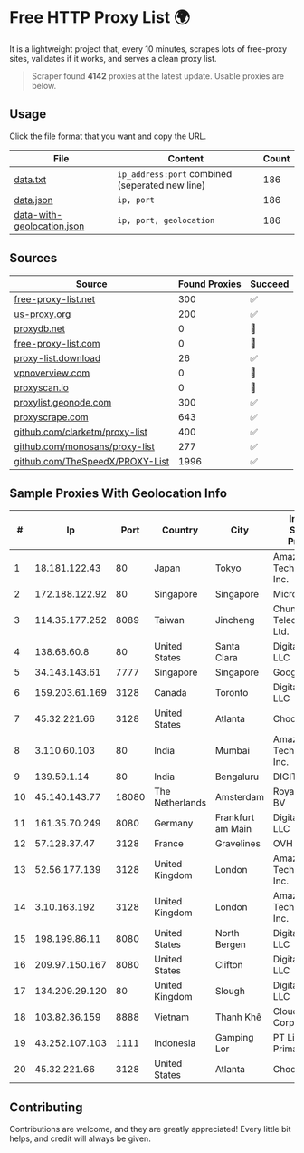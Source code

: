 
# Free HTTP Proxy List 🌍

It is a lightweight project that, every 10 minutes, scrapes lots of free-proxy sites, validates if it works, and serves a clean proxy list.


> Scraper found **4142** proxies at the latest update. Usable proxies are below.

## Usage

Click the file format that you want and copy the URL.


|File|Content|Count|
|----|-------|-----|
|[data.txt](https://raw.githubusercontent.com/themiralay/Proxy-List-World/master/data.txt)|`ip_address:port` combined (seperated new line)|186|
|[data.json](https://raw.githubusercontent.com/themiralay/Proxy-List-World/master/data.json)|`ip, port`|186|
|[data-with-geolocation.json](https://raw.githubusercontent.com/themiralay/Proxy-List-World/master/data-with-geolocation.json)|`ip, port, geolocation`|186|

## Sources

|Source|Found Proxies|Succeed|
|------|-------------|-------|
|[free-proxy-list.net](https://free-proxy-list.net)|300|✅|
|[us-proxy.org](https://www.us-proxy.org)|200|✅|
|[proxydb.net](http://proxydb.net)|0|🚫|
|[free-proxy-list.com](https://free-proxy-list.com/?page=&port=&type%5B%5D=http&type%5B%5D=https&up_time=0&search=Search)|0|🚫|
|[proxy-list.download](https://www.proxy-list.download/HTTP)|26|✅|
|[vpnoverview.com](https://vpnoverview.com/privacy/anonymous-browsing/free-proxy-servers)|0|🚫|
|[proxyscan.io](https://www.proxyscan.io)|0|🚫|
|[proxylist.geonode.com](https://proxylist.geonode.com/api/proxy-list?limit=300&page=1&sort_by=lastChecked&sort_type=desc&protocols=http,https)|300|✅|
|[proxyscrape.com](https://api.proxyscrape.com/v2/?request=displayproxies&protocol=http&timeout=10000&country=all&ssl=all&anonymity=all)|643|✅|
|[github.com/clarketm/proxy-list](https://raw.githubusercontent.com/clarketm/proxy-list/master/proxy-list-raw.txt)|400|✅|
|[github.com/monosans/proxy-list](https://raw.githubusercontent.com/monosans/proxy-list/main/proxies/http.txt)|277|✅|
|[github.com/TheSpeedX/PROXY-List](https://raw.githubusercontent.com/TheSpeedX/PROXY-List/master/http.txt)|1996|✅|


## Sample Proxies With Geolocation Info

|#|Ip|Port|Country|City|Internet Service Provider|
|-|--|----|-------|----|-------------------------|
|1|18.181.122.43|80|Japan|Tokyo|Amazon Technologies Inc.|
|2|172.188.122.92|80|Singapore|Singapore|Microsoft|
|3|114.35.177.252|8089|Taiwan|Jincheng|Chunghwa Telecom Co., Ltd.|
|4|138.68.60.8|80|United States|Santa Clara|DigitalOcean, LLC|
|5|34.143.143.61|7777|Singapore|Singapore|Google LLC|
|6|159.203.61.169|3128|Canada|Toronto|DigitalOcean, LLC|
|7|45.32.221.66|3128|United States|Atlanta|Choopa|
|8|3.110.60.103|80|India|Mumbai|Amazon Technologies Inc.|
|9|139.59.1.14|80|India|Bengaluru|DIGITALOCEAN|
|10|45.140.143.77|18080|The Netherlands|Amsterdam|RoyaleHosting BV|
|11|161.35.70.249|8080|Germany|Frankfurt am Main|DigitalOcean, LLC|
|12|57.128.37.47|3128|France|Gravelines|OVH SAS|
|13|52.56.177.139|3128|United Kingdom|London|Amazon Technologies Inc.|
|14|3.10.163.192|3128|United Kingdom|London|Amazon Technologies Inc.|
|15|198.199.86.11|8080|United States|North Bergen|DigitalOcean, LLC|
|16|209.97.150.167|8080|United States|Clifton|DigitalOcean, LLC|
|17|134.209.29.120|80|United Kingdom|Slough|DigitalOcean, LLC|
|18|103.82.36.159|8888|Vietnam|Thanh Khê|Cloudfly Corporation|
|19|43.252.107.103|1111|Indonesia|Gamping Lor|PT Lintas Data Prima|
|20|45.32.221.66|3128|United States|Atlanta|Choopa|



## Contributing

Contributions are welcome, and they are greatly appreciated! Every
little bit helps, and credit will always be given.

